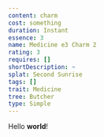 ```yaml
---
content: charm
cost: something
duration: Instant
essence: 3
name: Medicine e3 Charm 2
rating: 3
requires: []
shortDescription: ~
splat: Second Sunrise
tags: []
trait: Medicine
tree: Butcher
type: Simple
---
```


Hello **world**!
